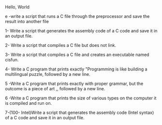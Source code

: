 
Hello, World

e -write a script that runs a C file through the preprocessor and save the result into another file

1- Write a script that generates the assembly code of a C code and save it in an output file.

2- Write a script that compiles a C file but does not link.

3- Write a script that compiles a C file and creates an executable named cisfun.

4- Write a C program that prints exactly "Programming is like building a multilingual puzzle, followed by a new line.

5 -Write a C program that prints exactly with proper grammar, but the outcome is a piece of art ,, followed by a new line.

6 -Write a C program that prints the size of various types on the computer it is compiled and run on.

7-(100- Intel)Write a script that generates the assembly code (Intel syntax) of a C code and save it in an output file.

